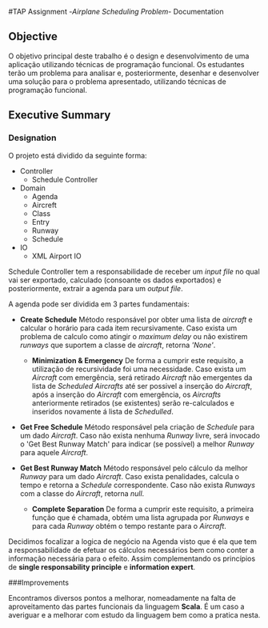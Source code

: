 #TAP Assignment -*Airplane Scheduling Problem*- Documentation


## Objective

O objetivo principal deste trabalho é o design e desenvolvimento de uma aplicação utilizando técnicas de programação funcional.
Os estudantes terão um problema para analisar e, posteriormente, desenhar e desenvolver uma solução para o problema apresentado, utilizando técnicas de programação funcional. 


## Executive Summary

### Designation
O projeto está dividido da seguinte forma:
* Controller
  * Schedule Controller
* Domain
  * Agenda
  * Aircreft
  * Class
  * Entry
  * Runway
  * Schedule
* IO
  * XML Airport IO

Schedule Controller tem a responsabilidade de receber um *input file* no qual vai ser exportado, calculado (consoante os dados exportados) e posteriormente, extrair a agenda para um *output file*.

A agenda pode ser dividida em 3 partes fundamentais:
* **Create Schedule**
   Método responsável por obter uma lista de *aircraft* e calcular o horário para cada item recursivamente. Caso exista um problema de calculo como atingir o *maximum delay* ou não existirem *runways* que suportem a classe de *aircraft*, retorna *'None'*.
   * **Minimization & Emergency** De forma a cumprir este requisito, a utilização de recursividade foi uma necessidade. Caso exista um *Aircraft* com emergência, será retirado *Aircraft* não emergentes da lista de *Scheduled Aircrafts* até ser possivel a inserção do *Aircraft*, após a inserção do *Aircraft* com emergência, os *Aircrafts* anteriormente retirados (se existentes) serão re-calculados e inseridos novamente á lista de *Schedulled*.

* **Get Free Schedule**
   Método responsável pela criação de *Schedule* para um dado *Aircraft*. Caso não exista nenhuma *Runway* livre, será invocado o 'Get Best Runway Match' para indicar (se possível) a melhor *Runway* para aquele *Aircraft*.

* **Get Best Runway Match**
   Método responsável pelo cálculo da melhor *Runway* para um dado *Aircraft*. Caso exista penalidades, calcula o tempo e retorna a *Schedule* correspondente.
   Caso não exista *Runways* com a classe do *Aircraft*, retorna *null*.
   *  **Complete Separation** De forma a cumprir este requisito, a primeira função que é chamada, obtém uma lista agrupada por *Runways* e para cada *Runway* obtém o tempo restante para o *Aircraft*.


Decidimos focalizar a logica de negócio na Agenda visto que é ela que tem a responsabilidade de efetuar os cálculos necessários bem como conter a informação necessária para o efeito. Assim complementando os princípios de **single responsability principle** e **information expert**.



###Improvements

Encontramos diversos pontos a melhorar, nomeadamente na falta de aproveitamento das partes funcionais da linguagem **Scala**. 
É um caso a averiguar e a melhorar com estudo da linguagem bem como a pratica nesta.




